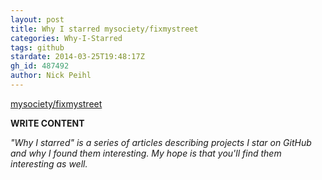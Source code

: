 ```yaml
---
layout: post
title: Why I starred mysociety/fixmystreet
categories: Why-I-Starred
tags: github
stardate: 2014-03-25T19:48:17Z
gh_id: 487492
author: Nick Peihl
---
```


[mysociety/fixmystreet](star.repo.html_url)

**WRITE CONTENT**

*"Why I starred" is a series of articles describing projects I star on GitHub and why I found them interesting. My hope is that you'll find them interesting as well.*

